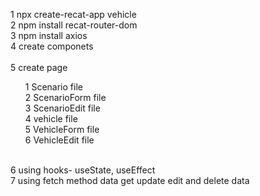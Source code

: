 1 npx create-recat-app vehicle <br/>
2 npm install recat-router-dom <br/>
3 npm install axios <br/>
4 create componets <br/>
<br/>
5 create page <br/>
    <ol>
         1 Scenario file <br/>
         2 ScenarioForm file <br/>
         3 ScenarioEdit file <br/>
         4 vehicle file <br/>
         5 VehicleForm file <br/>
         6 VehicleEdit file <br/>
         </ol>
<br/>
6 using hooks- useState, useEffect <br/>
7 using fetch method data get update edit and delete data  <br/>